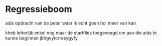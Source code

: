 # Regressieboom
aids opdracht van de peter waar ik echt geen hol meer van kan

kheb letterlijk enkel nog maar de startfiles toegevoegd om aan die aids te kunne beginnen
jbhgvytcrresygyfy
